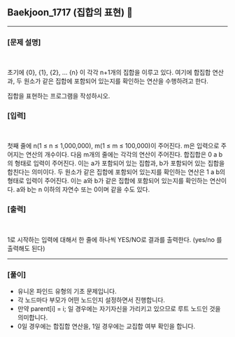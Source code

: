 ## Baekjoon_1717 (집합의 표현) 🚀
___


### **[문제 설명]**
<br>

초기에 {0}, {1}, {2}, ... {n} 이 각각 n+1개의 집합을 이루고 있다. 여기에 합집합 연산과, 두 원소가 같은 집합에 포함되어 있는지를 확인하는 연산을 수행하려고 한다.

집합을 표현하는 프로그램을 작성하시오.


### **[입력]**
<br>

첫째 줄에 n(1 ≤ n ≤ 1,000,000), m(1 ≤ m ≤ 100,000)이 주어진다. m은 입력으로 주어지는 연산의 개수이다. 다음 m개의 줄에는 각각의 연산이 주어진다. 합집합은 0 a b의 형태로 입력이 주어진다. 이는 a가 포함되어 있는 집합과, b가 포함되어 있는 집합을 합친다는 의미이다. 두 원소가 같은 집합에 포함되어 있는지를 확인하는 연산은 1 a b의 형태로 입력이 주어진다. 이는 a와 b가 같은 집합에 포함되어 있는지를 확인하는 연산이다. a와 b는 n 이하의 자연수 또는 0이며 같을 수도 있다.

### **[출력]**
<br>

1로 시작하는 입력에 대해서 한 줄에 하나씩 YES/NO로 결과를 출력한다. (yes/no 를 출력해도 된다)

___


### **[풀이]**

- 유니온 파인드 유형의 기초 문제입니다.
- 각 노드마다 부모가 어떤 노드인지 설정하면서 진행합니다.
- 만약 parent[i] = i; 일 경우에는 자기자신을 가리키고 있으므로 루트 노드인 것을 의미합니다.
- 0일 경우에는 합집합 연산을, 1일 경우에는 교집합 여부 확인을 합니다.

 